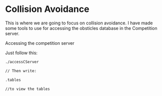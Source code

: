 

Collision Avoidance
===================

This is where we are going to focus on collision avoidance. I have made some tools to use for accessing the obsticles database in the Competition server.

Accessing the competition server

Just follow this:
```bash
./accessCServer

// Then write:

.tables

//to view the tables

```



